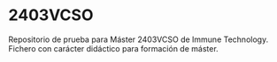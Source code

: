 # 2403VCSO

Repositorio de prueba para Máster 2403VCSO de Immune Technology. Fichero con carácter didáctico para formación de máster.
